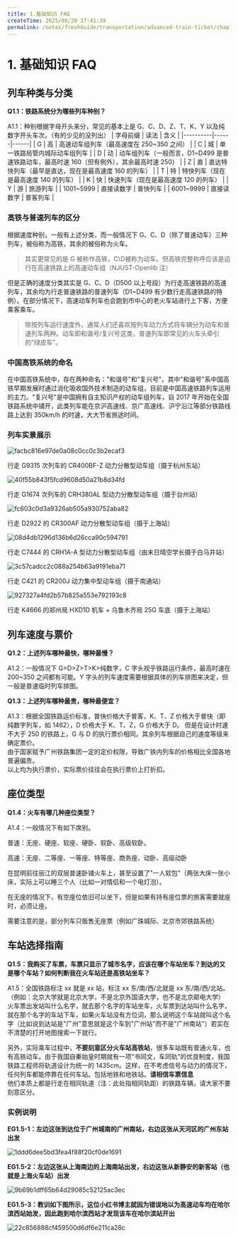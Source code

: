```yaml
---
title: 1.基础知识 FAQ
createTime: 2025/08/20 17:41:39
permalink: /notes/freshGuide/transportation/advanced-train-ticket/chap1.html
---
```

# 1. 基础知识 FAQ

## 列车种类与分类

**Q1.1：铁路系统分为哪些列车种别？**

A1.1：种别根据字母开头来分，常见的基本上是 G、C、D、Z、T、K、Y 以及纯数字开头车次。（有的少见的没列出）
| 字母前缀 | 读法 | 含义 |
|----------|------|------|
| G | 高 | 高速动车组列车（最高速度在 250~350 之间） |
| C | 城 | 单一铁路局管内城际动车组列车 |
| D | 动 | 动车组列车（一般而言，D1~D499 是普速铁路动车，最高时速 160（但有例外），其余最高时速 250） |
| Z | 直 | 直达特快列车（最早是直达，现在是最高速度 160 的列车） |
| T | 特 | 特快列车（现在是最高速度 140 的列车） |
| K | 快 | 快速列车（现在是最高速度 120 的列车） |
| Y | 游 | 旅游列车 |
| 1001~5999 | 直接读数字 | 普快列车 |
| 6001~9999 | 直接读数字 | 普客列车 |

### 高铁与普速列车的区分

根据速度种别，一般有上述分类，而一般情况下 G、C、D（除了普速动车）三种列车，被俗称为高铁，其余的被俗称为火车。

>其实更常见的是 G 被称作高铁，C\D被称为动车。但高铁完整称呼应该是运行在高速铁路上的高速动车组（NJUST-Openlib 注）  

但是正确的速度分类其实是 G、C、D（D500 以上号段）为行走高速铁路的高速列车，其余均为行走普速铁路的普速列车（D1~D499 有少数行走高速铁路的特例）。在部分情况下，高速动车列车也会跑到市中心的老火车站进行上下客，方便乘客乘车。

>除按列车运行速度外，通常人们还喜欢按列车动力方式将车辆分为动车和普速列车两种。动车即和谐号/复兴号这类，普速列车即常见的火车头牵引的“绿皮车”。

### 中国高铁系统的命名

在中国高铁系统中，存在两种命名："和谐号"和"复兴号"。其中"和谐号"系中国高铁早期发展时通过消化吸收国外技术制造的动车组，目前是中国高速铁路列车运用的主力。"复兴号"是中国拥有自主知识产权的动车组列车，自 2017 年开始在全国铁路系统中铺开，此类列车能在京沪高速线、京广高速线、沪宁沿江等部分铁路线路上达到 350km/h 的时速，大大节省旅途时间。

### 列车实景展示

![facbc816e97de0a08c0cc0c3b2ecaf3](img/image_1755682597045_0we34b0is.jpeg)

行走 G9315 次列车的 CR400BF-Z 动力分散型动车组（摄于杭州东站）

![40f55b843f5fcd9608d50a21b8d34fd](img/image_1755682597047_s9o9f4024.jpeg)

行走 G1674 次列车的 CRH380AL 型动力分散型动车组（摄于台州站）

![fc603c0d3a9326ab505a930752aba82](img/image_1755682597048_zaerfpgd7.jpeg)

行走 D2922 的 CR300AF 动力分散型动车组（摄于上海站）

![08d4db1296d136b6d26cca90c594791](img/image_1755682597049_pec00gm4e.jpeg)

行走 C7444 的 CRH1A-A 型动力分散型动车组（由末日晴空学长摄于白马井站）

![3c57cadcc2c088a254b63a9191eba71](img/image_1755682597049_04zwrl8rq.jpeg)

行走 C421 的 CR200J 动力集中型动车组（摄于南通站）

![927327a4fd2b57b825a553e792193c8](img/image_1755682597050_f88sybry2.jpeg)

行走 K4666 的郑州局 HXD1D 机车 + 乌鲁木齐局 25G 车底（摄于上海站）

## 列车速度与票价

**Q1.2：上述列车哪种最快，哪种最慢？**

A1.2：一般情况下 G>D>Z>T>K>纯数字，C 字头视乎铁路运行条件，最高时速在 200~350 之间都有可能。Y 字头的列车速度需要根据具体的列车排图来决定，但一般是普速临时列车排图。

**Q1.3：上述列车哪种最贵，哪种最便宜？**

A1.3：根据全国铁路运价标准，普快价格大于普客，K、T、Z 价格大于普快（即纯数字列车，如 1462），D 价格大于 K、T、Z，G 价格大于 D。
但是在设计时速不大于 250 的铁路上，G 与 D 的执行票价相同。其余列车根据自己的速度等级来确定票价。    
由于国家赋予广州铁路集团一定的定价权限，导致广铁内列车的价格相比全国各地普遍偏贵。  
以上均为执行票价，实际票价往往会在执行票价上打折扣。  

## 座位类型

**Q1.4：火车有哪几种座位类型？**

A1.4：一般情况下有如下席别。

普速：无座、硬座、软座、硬卧、软卧、高级软卧。

高速：无座、二等座、一等座、特等座、商务座、动卧、高级动卧

在昆明前往丽江的双层普速卧铺火车上，甚至设置了"一人软包"（两张大床一张小床，实际上可以睡三个人（比如一对情侣和一个电灯泡）。

在无座的情况下，有空座位依旧可以坐下，但是如果有持有座位票的旅客需要就座时，必须让座。

需要注意的是，部分列车只贩售无座票（例如广珠城际、北京市郊铁路系统）

## 车站选择指南

**Q1.5：我购买了车票，车票只显示了城市名字，应该在哪个车站坐车？到达的又是哪个车站？如何判断我在火车站还是高铁站坐车？**

A1.5：全国铁路标注 xx 就是 xx 站，标注 xx 东/南/西/北就是 xx 东/南/西/北站。  
（例如：北京大学就是北京大学，不是北京外国语大学，也不是北京邮电大学）
火车票出发站叫什么名字，就去那个名字的车站坐车，火车票到达站叫什么名字，就在那个名字的车站下车，如果火车站没有方位词，那么说明这个车站就叫这个名字（比如说到达站是"广州"意思就是这个车到"广州站"而不是"广州南站"）若实在不清楚的打开地图搜索一下就行。  

另外，实际乘车过程中，**不要刻意区分火车站高铁站**，很多车站既有普通火车，也有高铁动车。由于我国自秦始皇时期就有一项“书同文，车同轨”的优良制度，我国铁路工程师将轨道设计为统一的 1435cm。这样，在不考虑信号与动力的情况下，任何列车都能停靠在任何车站。包括地铁和地铁站。**请相信车票信息**    
他们本质上都是行走在相同轨道（注：此处指相同轨距）的铁路车辆，请大家不要刻意区分。  

### 实例说明

**EG1.5-1：左边这张到达位于广州城南的广州南站，右边这张从天河区的广州东站出发**

![1ddd6dee5bd3fea4f88f20cf0de1691](img/image_1755682597051_56ijho688.jpeg)

**EG1.5-2：左边这张从上海南边的上海南站出发，右边这张从新静安的新客站（也就是上海火车站）出发**

![9b69b1dff65b64d29085c52125ac3ec](img/image_1755682597052_6vdevvlrm.jpeg)

**EG1.5-3：教训如下图所示，这位小红书博主就因为错误地以为高速动车均在哈尔滨西站始发，因此跑到哈尔滨西站才发现该车在哈尔滨站开出**

![22c856888cf459500d6df6e211ca28c](img/image_1755682597053_zyfe32zyi.png)
